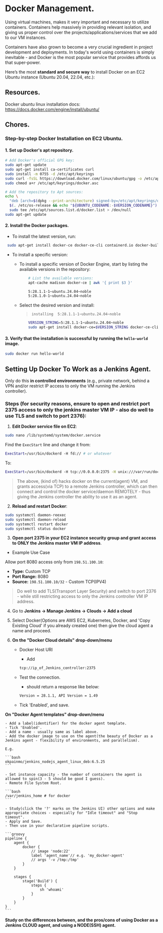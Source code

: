 # Docker Management.

Using virtual machines, makes it very important and necessary to utilize containers. Containers help massively in
providing relevant isolation, and giving us proper control over the projects/applications/services that we add to our VM instances.

Containers have also grown to become a very crucial ingredient in project development and deployments. In today's world using containers is simply inevitable - and Docker is the most popular service that provides affords us that super-power.

Here’s the most **standard and secure way** to install Docker on an EC2 Ubuntu instance (Ubuntu 20.04, 22.04, etc.):

## Resources.

Docker ubuntu linux installation docs: https://docs.docker.com/engine/install/ubuntu/

## Chores.

### Step-by-step Docker Installation on EC2 Ubuntu.

#### 1. Set up Docker's apt repository.

```bash
# Add Docker's official GPG key:
sudo apt-get update
sudo apt-get install ca-certificates curl
sudo install -m 0755 -d /etc/apt/keyrings
sudo curl -fsSL https://download.docker.com/linux/ubuntu/gpg -o /etc/apt/keyrings/docker.asc
sudo chmod a+r /etc/apt/keyrings/docker.asc

# Add the repository to Apt sources:
echo \
  "deb [arch=$(dpkg --print-architecture) signed-by=/etc/apt/keyrings/docker.asc] https://download.docker.com/linux/ubuntu \
  $(. /etc/os-release && echo "${UBUNTU_CODENAME:-$VERSION_CODENAME}") stable" | \
  sudo tee /etc/apt/sources.list.d/docker.list > /dev/null
sudo apt-get update
```

#### 2. Install the Docker packages.

- To install the latest version, run:

```bash
 sudo apt-get install docker-ce docker-ce-cli containerd.io docker-buildx-plugin docker-compose-plugin
```

- To install a specific version:

    - To install a specific version of Docker Engine, start by listing the available versions in the repository:

        ```bash
            # List the available versions:
            apt-cache madison docker-ce | awk '{ print $3 }'

            5:28.1.1-1~ubuntu.24.04~noble
            5:28.1.0-1~ubuntu.24.04~noble
        ```

    - Select the desired version and install:

        > `installing  5:28.1.1-1~ubuntu.24.04~noble` 

        ```bash
            VERSION_STRING=5:28.1.1-1~ubuntu.24.04~noble
            sudo apt-get install docker-ce=$VERSION_STRING docker-ce-cli=$VERSION_STRING containerd.io docker-buildx-plugin docker-compose-plugin
        ```

#### 3. Verify that the installation is successful by running the `hello-world` image.

```bash
sudo docker run hello-world
```

## Setting Up Docker To Work as a Jenkins Agent.

Only do this **in controlled environments** (e.g., private network, 
behind a VPN and/or restrict IP access to only the VM running the 
Jenkins controller).

### Steps (for security reasons, ensure to open and restrict port 2375 access to only the jenkins master VM IP - also do well to use TLS and switch to port 2376):

1. **Edit Docker service file on EC2**:

```bash
sudo nano /lib/systemd/system/docker.service
```

Find the `ExecStart` line and change it from:

```bash
ExecStart=/usr/bin/dockerd -H fd:// # or whatever
```

To:

```bash
ExecStart=/usr/bin/dockerd -H tcp://0.0.0.0:2375 -H unix:///var/run/docker.sock
```

> The above, (kind of) hacks docker on the current(agent) VM, and grants access(via TCP) to a remote Jenkins controller, which can then connect and control the docker service/daemon REMOTELY - thus giving the Jenkins controller the ability to use it as an agent.

2. **Reload and restart Docker**:

```bash
sudo systemctl daemon-reexec
sudo systemctl daemon-reload
sudo systemctl restart docker
sudo systemctl status docker
```

3. **Open port 2375 in your EC2 instance security group and grant access to ONLY the Jenkins master VM IP address**. 

- Example Use Case

Allow port 8080 access only from `198.51.100.10`:

* **Type:** Custom TCP
* **Port Range:** 8080
* **Source:** `198.51.100.10/32` - Custom TCP(IPV4)

> Do well to add TLS(Transport Layer Security) and switch to port 2376 - while still restricting access to only the Jenkins controller VM IP address.

4. Go to **Jenkins → Manage Jenkins → Clouds → Add a cloud**

5. Select Docker(Options are AWS EC2, Kubernetes, Docker, and 'Copy Existing Cloud' if you already created one) then give the cloud agent a name and proceed.

6. **On the "Docker Cloud details" drop-down/menu**

    - Docker Host URI

        - Add 

        ```bash
        tcp://ip_of_Jenkins_controller:2375
        ```

    - Test the connection.

        - should return a response like below:

        ```bash
        Version = 28.1.1, API Version = 1.49
        ```

    - Tick 'Enabled', and save.

**On "Docker Agent templates" drop-down/menu**

    - Add a label(identifier) for the docker agent template.
    - Tick 'Enabled'.
    - Add a name - usually same as label above.
    - Add the docker image to use on the agent(the beauty of Docker as a Jenkins agent - flexibility of environments, and parallelism). 

    E.g.

    ```bash
    okpainmo/jenkins_nodejs_agent_linux_deb:6.5.25
    ```

    - Set instance capacity - the number of containers the agent is allowed to spin(3 - 5 should be good I guess).
    - Remote File System Root.

    ```bash
    /var/jenkins_home # for docker
    ```

    - Study(click the '?' marks on the Jenkins UI) other options and make appropriate choices - especially for "Idle timeout" and "Stop timeout".
    - Apply and Save.
    - Then use in your declarative pipeline scripts.

    ```groovy
    pipeline {
        agent {
            docker {
                // image 'node:22'
                label 'agent_name'// e.g. 'my_docker-agent'
                // args '-v /tmp:/tmp'
            }
        }

        stages {    
            stage('Build') {
                steps {
                    sh 'whoami'                   
                }
            }
        }
    }
    ```

**Study on the differences between, and the pros/cons of using Docker as a Jenkins CLOUD agent, and using a NODE(SSH) agent.**

